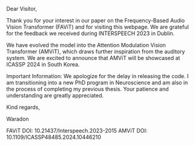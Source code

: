 Dear Visitor,

Thank you for your interest in our paper on the Frequency-Based Audio Vision Transformer (FAViT) and for visiting this webpage. We are grateful for the feedback we received during INTERSPEECH 2023 in Dublin. 

We have evolved the model into the Attention Modulation Vision Transformer (AMViT), which draws further inspiration from the auditory system. We are excited to announce that AMViT will be showcased at ICASSP 2024 in South Korea.

Important Information: We apologize for the delay in releasing the code. I am transitioning into a new PhD program in Neuroscience and am also in the process of completing my previous thesis. Your patience and understanding are greatly appreciated.

Kind regards,

Waradon

FAViT DOI: 10.21437/Interspeech.2023-2015
AMViT DOI: 10.1109/ICASSP48485.2024.10446210
